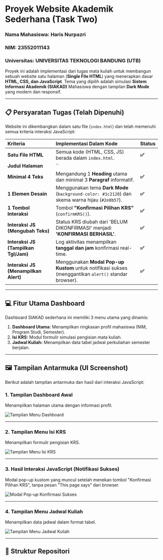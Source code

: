 # Proyek Website Akademik Sederhana (Task Two)

### Nama Mahasiswa: Haris Nurpazri
### NIM: 23552011143
### Universitas: UNIVERSITAS TEKNOLOGI BANDUNG (UTB)

Proyek ini adalah implementasi dari tugas mata kuliah untuk membangun sebuah website satu halaman (**Single File HTML**) yang menerapkan dasar **HTML, CSS, dan JavaScript**. Tema yang dipilih adalah simulasi **Sistem Informasi Akademik (SIAKAD)** Mahasiswa dengan tampilan **Dark Mode** yang modern dan responsif.

---

## 📋 Persyaratan Tugas (Telah Dipenuhi)

Website ini dikembangkan dalam satu file (`index.html`) dan telah memenuhi semua kriteria interaksi JavaScript:

| Kriteria | Implementasi Dalam Kode | Status |
| :--- | :--- | :--- |
| **Satu File HTML** | Semua kode (HTML, CSS, JS) berada dalam `index.html`. | **✅** |
| **Judul Halaman** | `<title>SIAKD | Dashboard </title>` | **✅** |
| **Minimal 4 Teks** | Mengandung 1 **Heading** utama dan minimal 3 **Paragraf** informatif. | **✅** |
| **1 Elemen Desain** | Menggunakan tema **Dark Mode** (`background-color: #1c2128`) dan skema warna hijau (`#2e8b57`). | **✅** |
| **1 Tombol Interaksi** | Tombol **"Konfirmasi Pilihan KRS"** (`confirmKRS()`). | **✅** |
| **Interaksi JS (Mengubah Teks)** | Status KRS diubah dari 'BELUM DIKONFIRMASI' menjadi **'KONFIRMASI BERHASIL'**. | **✅** |
| **Interaksi JS (Tampilkan Tgl/Jam)**| Log aktivitas menampilkan **tanggal dan jam** konfirmasi real-time. | **✅** |
| **Interaksi JS (Menampilkan Alert)**| Menggunakan **Modal Pop-up Kustom** untuk notifikasi sukses (menggantikan `alert()` standar browser). | **✅** |

---

## 💻 Fitur Utama Dashboard

Dashboard SIAKAD sederhana ini memiliki 3 menu utama yang dinamis:

1.  **Dashboard Utama:** Menampilkan ringkasan profil mahasiswa (NIM, Program Studi, Semester).
2.  **Isi KRS:** Modul formulir simulasi pengisian mata kuliah.
3.  **Jadwal Kuliah:** Menampilkan data tabel jadwal perkuliahan semester berjalan.

---

## 🖼️ Tampilan Antarmuka (UI Screenshot)

Berikut adalah tampilan antarmuka dan hasil dari interaksi JavaScript:

### 1. Tampilan Dashboard Awal

Menampilkan halaman utama dengan informasi profil.

![Tampilan Menu Dashboard](UI/2333716B-40BF-4FFC-AFB9-0863E148C1A8.png)

***

### 2. Tampilan Menu Isi KRS

Menampilkan formulir pengisian KRS.

![Tampilan Menu Isi KRS](UI/5B0333FD-F142-4A7E-86D1-29FCB35A7970A.png)

***

### 3. Hasil Interaksi JavaScript (Notifikasi Sukses)

Modal pop-up kustom yang muncul setelah menekan tombol "Konfirmasi Pilihan KRS", tanpa pesan "This page says" dari browser.

![Modal Pop-up Konfirmasi Sukses](UI/D937897F-6095-438E-ADE3-EADB7A41EA2D.png)

***

### 4. Tampilan Menu Jadwal Kuliah

Menampilkan data jadwal dalam format tabel.

![Tampilan Menu Jadwal Kuliah](UI/8946FC3E-2709-4C90-B887-5F966321F8F1.png)

---

## 📂 Struktur Repositori
